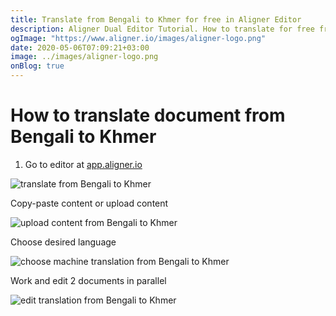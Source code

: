 ```yaml
---
title: Translate from Bengali to Khmer for free in Aligner Editor
description: Aligner Dual Editor Tutorial. How to translate for free from Bengali to Khmer. Aligner is multilingual document management platform. 
ogImage: "https://www.aligner.io/images/aligner-logo.png"
date: 2020-05-06T07:09:21+03:00
image: ../images/aligner-logo.png
onBlog: true
---
```


# How to translate document from Bengali to Khmer

1. Go to editor at [app.aligner.io](https://app.aligner.io "Aligner App web page")

![translate from Bengali to Khmer](../aligner-blank-editor.png "translate from Bengali to Khmer")

Copy-paste content or upload content

![upload content from Bengali to Khmer](../aligner-uploaded-document.png "upload content from Bengali to Khmer")

Choose desired language

![choose machine translation from Bengali to Khmer](../aligner-language-dropdown.png "choose machine translation from Bengali to Khmer")

Work and edit 2 documents in parallel

![edit translation from Bengali to Khmer](../aligner-double-sitded-editor.png "edit translation from Bengali to Khmer")

